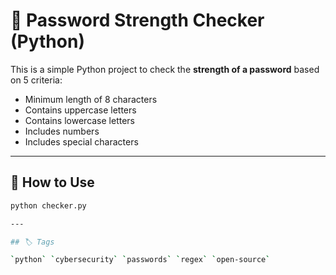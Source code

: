 # 🔐 Password Strength Checker (Python)

This is a simple Python project to check the **strength of a password** based on 5 criteria:

- Minimum length of 8 characters
- Contains uppercase letters
- Contains lowercase letters
- Includes numbers
- Includes special characters

---

## 🚀 How to Use

```bash
python checker.py

---

## 🏷 Tags

`python` `cybersecurity` `passwords` `regex` `open-source`
